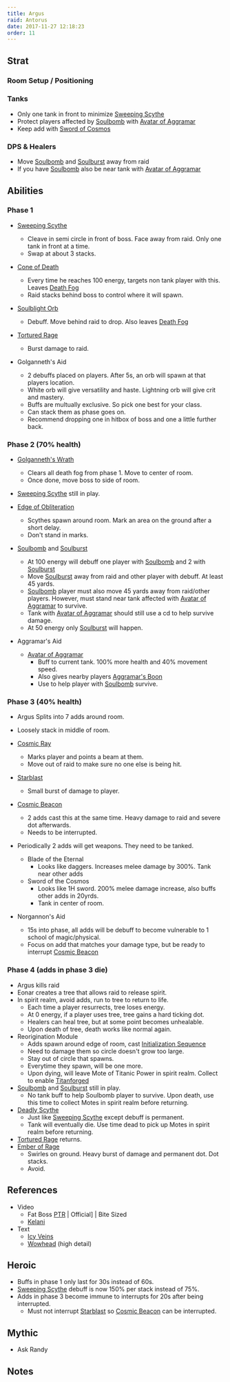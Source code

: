 ```yaml
---
title: Argus
raid: Antorus
date: 2017-11-27 12:18:23
order: 11
---
```


## Strat
### Room Setup / Positioning


### Tanks  
  
- Only one tank in front to minimize [Sweeping Scythe](http://www.wowhead.com/spell=248499)  
- Protect players affected by [Soulbomb](http://www.wowhead.com/spell=251570) with [Avatar of Aggramar](http://www.wowhead.com/spell=255199)  
- Keep add with [Sword of Cosmos](http://www.wowhead.com/spell=255496)  
  
### DPS & Healers  
  
- Move [Soulbomb](http://www.wowhead.com/spell=251570) and [Soulburst](http://www.wowhead.com/spell=250669) away from raid  
- If you have [Soulbomb](http://www.wowhead.com/spell=251570) also be near tank with [Avatar of Aggramar](http://www.wowhead.com/spell=255199)  
  
## Abilities  
  
### Phase 1
- [Sweeping Scythe](http://www.wowhead.com/spell=248499)  
  - Cleave in semi circle in front of boss.  Face away from raid.  Only one tank in front at a time.  
  - Swap at about 3 stacks.  
- [Cone of Death](http://www.wowhead.com/spell=256457)  
  - Every time he reaches 100 energy, targets non tank player with this.  Leaves [Death Fog](http://www.wowhead.com/spell=248167)  
  - Raid stacks behind boss to control where it will spawn.  
- [Soulblight Orb](http://www.wowhead.com/spell=248317)  
  - Debuff.  Move behind raid to drop.  Also leaves [Death Fog](http://www.wowhead.com/spell=248167)  
- [Tortured Rage](http://www.wowhead.com/spell=257296)  
  - Burst damage to raid.  
  
- Golganneth's Aid  
  - 2 debuffs placed on players. After 5s, an orb will spawn at that players location.  
  - White orb will give versatility and haste.  Lightning orb will give crit and mastery.  
  - Buffs are multually exclusive.  So pick one best for your class.  
  - Can stack them as phase goes on.  
  - Recommend dropping one in hitbox of boss and one a little further back.  
  
### Phase 2 (70% health)
  
- [Golganneth's Wrath](http://www.wowhead.com/spell=256674)  
  - Clears all death fog from phase 1.  Move to center of room.
  - Once done, move boss to side of room.  
- [Sweeping Scythe](http://www.wowhead.com/spell=248499) still in play.  
- [Edge of Obliteration](http://www.wowhead.com/spell=251815)  
  - Scythes spawn around room.  Mark an area on the ground after a short delay.  
  - Don't stand in marks.  
- [Soulbomb](http://www.wowhead.com/spell=251570) and [Soulburst](http://www.wowhead.com/spell=250669)  
  - At 100 energy will debuff one player with [Soulbomb](http://www.wowhead.com/spell=251570) and 2 with [Soulburst](http://www.wowhead.com/spell=250669)  
  - Move [Soulburst](http://www.wowhead.com/spell=250669) away from raid and other player with debuff.  At least 45 yards.  
  - [Soulbomb](http://www.wowhead.com/spell=251570) player must also move 45 yards away from raid/other players.  However, must stand near tank affected with [Avatar of Aggramar](http://www.wowhead.com/spell=255199) to survive.  
  - Tank with [Avatar of Aggramar](http://www.wowhead.com/spell=255199) should still use a cd to help survive damage.  
  - At 50 energy only [Soulburst](http://www.wowhead.com/spell=250669) will happen.  

- Aggramar's Aid
  - [Avatar of Aggramar](http://www.wowhead.com/spell=255199)  
    - Buff to current tank.  100% more health and 40% movement speed.  
    - Also gives nearby players [Aggramar's Boon](http://www.wowhead.com/spell=255200)  
    - Use to help player with [Soulbomb](http://www.wowhead.com/spell=251570) survive.  
  
### Phase 3 (40% health)
  
- Argus Splits into 7 adds around room.  
- Loosely stack in middle of room.  
- [Cosmic Ray](http://www.wowhead.com/spell=252707)  
  - Marks player and points a beam at them.  
  - Move out of raid to make sure no one else is being hit.  
- [Starblast](http://www.wowhead.com/spell=253061)  
  - Small burst of damage to player.  
- [Cosmic Beacon](http://www.wowhead.com/spell=252616)  
  - 2 adds cast this at the same time.  Heavy damage to raid and severe dot afterwards.  
  - Needs to be interrupted.  
- Periodically 2 adds will get weapons.  They need to be tanked.  
  - Blade of the Eternal  
    - Looks like daggers.  Increases melee damage by 300%.  Tank near other adds  
  - Sword of the Cosmos  
    - Looks like 1H sword.  200% melee damage increase, also buffs other adds in 20yrds.  
    - Tank in center of room.  

- Norgannon's Aid
  - 15s into phase, all adds will be debuff to become vulnerable to 1 school of magic/physical.  
  - Focus on add that matches your damage type, but be ready to interrupt [Cosmic Beacon](http://www.wowhead.com/spell=252616)  

### Phase 4 (adds in phase 3 die)
  
- Argus kills raid  
- Eonar creates a tree that allows raid to release spirit.  
- In spirit realm, avoid adds, run to tree to return to life.  
  - Each time a player resurrects, tree loses energy.  
  - At 0 energy, if a player uses tree, tree gains a hard ticking dot.  
  - Healers can heal tree, but at some point becomes unhealable.  
  - Upon death of tree, death works like normal again.  
- Reorigination Module  
  - Adds spawn around edge of room, cast [Initialization Sequence](http://www.wowhead.com/spell=256388)  
  - Need to damage them so circle doesn't grow too large.  
  - Stay out of circle that spawns.  
  - Everytime they spawn, will be one more.  
  - Upon dying, will leave Mote of Titanic Power in spirit realm.  Collect to enable [Titanforged](http://www.wowhead.com/spell=257215)  
- [Soulbomb](http://www.wowhead.com/spell=251570) and [Soulburst](http://www.wowhead.com/spell=250669) still in play.  
  - No tank buff to help Soulbomb player to survive.  Upon death, use this time to collect Motes in spirit realm before returning.  
- [Deadly Scythe](http://www.wowhead.com/spell=258039)  
  - Just like [Sweeping Scythe](http://www.wowhead.com/spell=248499) except debuff is permanent.  
  - Tank will eventually die.  Use time dead to pick up Motes in spirit realm before returning.  
- [Tortured Rage](http://www.wowhead.com/spell=257296) returns.  
- [Ember of Rage](http://www.wowhead.com/spell=257299)  
  - Swirles on ground.  Heavy burst of damage and permanent dot.  Dot stacks.  
  - Avoid.  
  
## References

- Video
  - Fat Boss [PTR]() | Official] | Bite Sized
  - [Kelani]()
- Text
  - [Icy Veins]()
  - [Wowhead]() (high detail)


## Heroic
  
- Buffs in phase 1 only last for 30s instead of 60s.
- [Sweeping Scythe](http://www.wowhead.com/spell=248499) debuff is now 150% per stack instead of 75%.
- Adds in phase 3 become immune to interrupts for 20s after being interrupted.
  - Must not interrupt [Starblast](http://www.wowhead.com/spell=253061) so [Cosmic Beacon](http://www.wowhead.com/spell=252616) can be interrupted.
  
## Mythic
- Ask Randy

## Notes